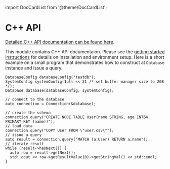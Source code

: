 import DocCardList from '@theme/DocCardList';

# C++ API

[Detailed C++ API documentation can be found here](https://kuzudb.com/api-docs/cpp/annotated.html).

This module contains C++ API documentaion. Please
see the [getting started instructions](../../getting-started/quick-start/cpp.md) for details on installation and environment setup.
Here is a short example on a small program that
demonstrates how to construct at `Database` instance and issue a query.

```
DatabaseConfig databaseConfig("testdb");
SystemConfig systemConfig(1ull << 31 /* set buffer manager size to 2GB */);
Database database(databaseConfig, systemConfig);

// connect to the database
auto connection = Connection(&database);

// create the schema
connection.query("CREATE NODE TABLE User(name STRING, age INT64, PRIMARY KEY (name))");
// load data
connection.query("COPY User FROM \"user.csv\"");
// issue a query
auto result = connection.query("MATCH (a:User) RETURN a.name");
// iterate result
while (result->hasNext()) {
  auto row = result->getNext();
  std::cout << row->getResultValue(0)->getStringVal() << std::endl;
}
```
<DocCardList />